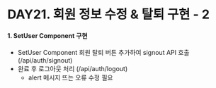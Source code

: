 # DAY21. 회원 정보 수정 & 탈퇴 구현 - 2

#### 1. SetUser Component 구현

- SetUser Component 회원 탈퇴 버튼 추가하여 signout API 호출 (/api/auth/signout)
- 완료 후 로그아웃 처리 (/api/auth/logout)
  - alert 메시지 뜨는 오류 수정 필요
